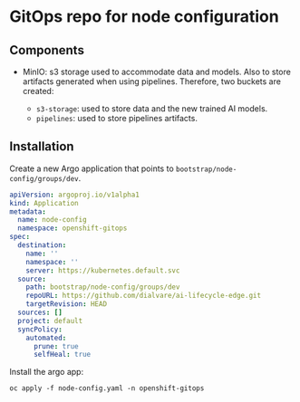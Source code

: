 # GitOps repo for node configuration

## Components

* MinIO: s3 storage used to accommodate data and models. Also to store artifacts generated when using pipelines. Therefore, two buckets are created:
  
  * `s3-storage`: used to store data and the new trained AI models.
  * `pipelines`: used to store pipelines artifacts.

## Installation

Create a new Argo application that points to `bootstrap/node-config/groups/dev`.

````yaml
apiVersion: argoproj.io/v1alpha1
kind: Application
metadata:
  name: node-config
  namespace: openshift-gitops
spec:
  destination:
    name: ''
    namespace: ''
    server: https://kubernetes.default.svc
  source:
    path: bootstrap/node-config/groups/dev
    repoURL: https://github.com/dialvare/ai-lifecycle-edge.git
    targetRevision: HEAD
  sources: []
  project: default
  syncPolicy:
    automated:
      prune: true
      selfHeal: true
````

Install the argo app:

````shellscript
oc apply -f node-config.yaml -n openshift-gitops
````

